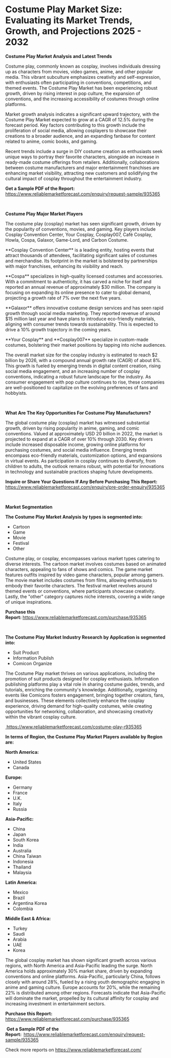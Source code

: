 <p><h1>Costume Play Market Size: Evaluating its Market Trends, Growth, and Projections 2025 - 2032</h1></p><p><strong>Costume Play Market Analysis and Latest Trends</strong></p>
<p><p>Costume play, commonly known as cosplay, involves individuals dressing up as characters from movies, video games, anime, and other popular media. This vibrant subculture emphasizes creativity and self-expression, with enthusiasts often participating in conventions, competitions, and themed events. The Costume Play Market has been experiencing robust growth, driven by rising interest in pop culture, the expansion of conventions, and the increasing accessibility of costumes through online platforms.</p><p>Market growth analysis indicates a significant upward trajectory, with the Costume Play Market expected to grow at a CAGR of 12.5% during the forecast period. Key factors contributing to this growth include the proliferation of social media, allowing cosplayers to showcase their creations to a broader audience, and an expanding fanbase for content related to anime, comic books, and gaming. </p><p>Recent trends include a surge in DIY costume creation as enthusiasts seek unique ways to portray their favorite characters, alongside an increase in ready-made costume offerings from retailers. Additionally, collaborations between costume manufacturers and major entertainment franchises are enhancing market visibility, attracting new customers and solidifying the cultural impact of cosplay throughout the entertainment industry.</p></p>
<p><strong>Get a Sample PDF of the Report:&nbsp;</strong> <a href="https://www.reliablemarketforecast.com/enquiry/request-sample/935365?utm_campaign=2949&utm_medium=2&utm_source=Github&utm_content=ia&utm_term=07032025&utm_id=costume-play">https://www.reliablemarketforecast.com/enquiry/request-sample/935365</a></p>
<p>&nbsp;</p>
<p><strong>Costume Play Major Market Players</strong></p>
<p><p>The costume play (cosplay) market has seen significant growth, driven by the popularity of conventions, movies, and gaming. Key players include Cosplay Convention Center, Your Cosplay, Cosplay007, Café Cosplay, Howla, Cospa, Galaxor, Game-Lord, and Carbon Costume. </p><p>**Cosplay Convention Center** is a leading entity, hosting events that attract thousands of attendees, facilitating significant sales of costumes and merchandise. Its footprint in the market is bolstered by partnerships with major franchises, enhancing its visibility and reach.</p><p>**Cospa** specializes in high-quality licensed costumes and accessories. With a commitment to authenticity, it has carved a niche for itself and reported an annual revenue of approximately $30 million. The company is focusing on expanding its online presence to cater to global demand, projecting a growth rate of 7% over the next five years.</p><p>**Galaxor** offers innovative costume design services and has seen rapid growth through social media marketing. They reported revenue of around $15 million last year and have plans to introduce eco-friendly materials, aligning with consumer trends towards sustainability. This is expected to drive a 10% growth trajectory in the coming years.</p><p>**Your Cosplay** and **Cosplay007** specialize in custom-made costumes, bolstering their market positions by tapping into niche audiences. </p><p>The overall market size for the cosplay industry is estimated to reach $2 billion by 2026, with a compound annual growth rate (CAGR) of about 8%. This growth is fueled by emerging trends in digital content creation, rising social media engagement, and an increasing number of cosplay conventions, indicating a robust future landscape for the industry. As consumer engagement with pop culture continues to rise, these companies are well-positioned to capitalize on the evolving preferences of fans and hobbyists.</p></p>
<p>&nbsp;</p>
<p><strong>What Are The Key Opportunities For Costume Play Manufacturers?</strong></p>
<p><p>The global costume play (cosplay) market has witnessed substantial growth, driven by rising popularity in anime, gaming, and comic conventions. Valued at approximately USD 20 billion in 2022, the market is projected to expand at a CAGR of over 10% through 2030. Key drivers include increased disposable income, growing online platforms for purchasing costumes, and social media influence. Emerging trends encompass eco-friendly materials, customization options, and expansions in virtual events. As participation in cosplay continues to diversify, from children to adults, the outlook remains robust, with potential for innovations in technology and sustainable practices shaping future developments.</p></p>
<p><strong>Inquire or Share Your Questions If Any Before Purchasing This Report:</strong> <a href="https://www.reliablemarketforecast.com/enquiry/pre-order-enquiry/935365?utm_campaign=2949&utm_medium=2&utm_source=Github&utm_content=ia&utm_term=07032025&utm_id=costume-play">https://www.reliablemarketforecast.com/enquiry/pre-order-enquiry/935365</a></p>
<p>&nbsp;</p>
<p><strong>Market Segmentation</strong></p>
<p><strong>The Costume Play Market Analysis by types is segmented into:</strong></p>
<p><ul><li>Cartoon</li><li>Game</li><li>Movie</li><li>Festival</li><li>Other</li></ul></p>
<p><p>Costume play, or cosplay, encompasses various market types catering to diverse interests. The cartoon market involves costumes based on animated characters, appealing to fans of shows and comics. The game market features outfits inspired by video game characters, popular among gamers. The movie market includes costumes from films, allowing enthusiasts to embody their favorite characters. The festival market revolves around themed events or conventions, where participants showcase creativity. Lastly, the "other" category captures niche interests, covering a wide range of unique inspirations.</p></p>
<p><strong>Purchase this Report:&nbsp;</strong><a href="https://www.reliablemarketforecast.com/purchase/935365?utm_campaign=2949&utm_medium=2&utm_source=Github&utm_content=ia&utm_term=07032025&utm_id=costume-play">https://www.reliablemarketforecast.com/purchase/935365</a></p>
<p>&nbsp;</p>
<p><strong>The Costume Play Market Industry Research by Application is segmented into:</strong></p>
<p><ul><li>Suit Product</li><li>Information Pubilsh</li><li>Comicon Organize</li></ul></p>
<p><p>The Costume Play market thrives on various applications, including the promotion of suit products designed for cosplay enthusiasts. Information publishing platforms play a vital role in sharing costume guides, trends, and tutorials, enriching the community's knowledge. Additionally, organizing events like Comicons fosters engagement, bringing together creators, fans, and businesses. These elements collectively enhance the cosplay experience, driving demand for high-quality costumes, while creating opportunities for networking, collaboration, and showcasing creativity within the vibrant cosplay culture.</p></p>
<p><a href="https://www.reliablemarketforecast.com/costume-play-r935365?utm_campaign=2949&utm_medium=2&utm_source=Github&utm_content=ia&utm_term=07032025&utm_id=costume-play">&nbsp;https://www.reliablemarketforecast.com/costume-play-r935365</a></p>
<p><strong>In terms of Region, the Costume Play Market Players available by Region are:</strong></p>
<p>
    <p> <strong> North America: </strong>
        <ul>
            <li>United States</li>
            <li>Canada</li>
        </ul>
        </p> 
    <p> <strong> Europe: </strong>
        <ul>
            <li>Germany</li>
            <li>France</li>
            <li>U.K.</li>
            <li>Italy</li>
            <li>Russia</li>
        </ul>
        </p> 
    <p> <strong> Asia-Pacific: </strong>
        <ul>
            <li>China</li>
            <li>Japan</li>
            <li>South Korea</li>
            <li>India</li>
            <li>Australia</li>
            <li>China Taiwan</li>
            <li>Indonesia</li>
            <li>Thailand</li>
            <li>Malaysia</li>
        </ul>
        </p> 
    <p> <strong> Latin America: </strong>
        <ul>
            <li>Mexico</li>
            <li>Brazil</li>
            <li>Argentina Korea</li>
            <li>Colombia</li>
        </ul>
        </p> 
    <p> <strong> Middle East & Africa: </strong>
        <ul>
            <li>Turkey</li>
            <li>Saudi</li>
            <li>Arabia</li>
            <li>UAE</li>
            <li>Korea</li>
        </ul>
    </p>
    </p>
<p><p>The global cosplay market has shown significant growth across various regions, with North America and Asia-Pacific leading the surge. North America holds approximately 30% market share, driven by expanding conventions and online platforms. Asia-Pacific, particularly China, follows closely with around 28%, fueled by a rising youth demographic engaging in anime and gaming culture. Europe accounts for 20%, while the remaining 22% is distributed among other regions. Forecasts indicate that Asia-Pacific will dominate the market, propelled by its cultural affinity for cosplay and increasing investment in entertainment sectors.</p></p>
<p><strong>Purchase this Report: </strong><a href="https://www.reliablemarketforecast.com/purchase/935365?utm_campaign=2949&utm_medium=2&utm_source=Github&utm_content=ia&utm_term=07032025&utm_id=costume-play">https://www.reliablemarketforecast.com/purchase/935365</a></p>
<p>&nbsp;<strong>Get a Sample PDF of the Report:&nbsp;&nbsp;</strong><a href="https://www.reliablemarketforecast.com/enquiry/request-sample/935365?utm_campaign=2949&utm_medium=2&utm_source=Github&utm_content=ia&utm_term=07032025&utm_id=costume-play">https://www.reliablemarketforecast.com/enquiry/request-sample/935365</a></p>
<p><strong></strong></p>
<p>Check more reports on <a href="https://www.reliablemarketforecast.com/?utm_campaign=2949&utm_medium=2&utm_source=Github&utm_content=ia&utm_term=07032025&utm_id=costume-play">https://www.reliablemarketforecast.com/</a></p>